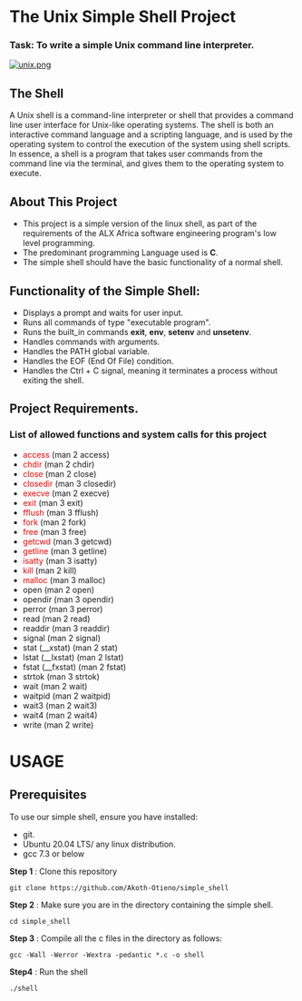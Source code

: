 # The Unix Simple Shell Project
### Task: To write a simple Unix command line interpreter.
[![unix.png](https://i.postimg.cc/jjYs4Kmt/unix.png)](https://postimg.cc/RWG5MrvD)
## The Shell
A Unix shell is a command-line interpreter or shell that provides a command line user interface for Unix-like operating systems. The shell is both an interactive command language and a scripting language, and is used by the operating system to control the execution of the system using shell scripts.
In essence, a shell is a program that takes user commands from the command line via the terminal, and gives them to the operating system to execute.
## About This Project
* This project is a simple version of the linux shell, as part of the requirements of the ALX Africa software engineering program's low level programming.
* The predominant programming Language used is **C**. 
* The simple shell should have the basic functionality of a normal shell.
## Functionality of the Simple Shell:
* Displays a prompt and waits for user input.
* Runs all commands of type "executable program".
* Runs the built_in commands **exit**, **env**, **setenv** and **unsetenv**.
* Handles commands with arguments.
* Handles the PATH global variable.
* Handles the EOF (End Of File) condition.
* Handles the Ctrl + C signal, meaning it terminates a process without exiting the shell.
## Project Requirements.
### List of allowed functions and system calls for this project
* <span style="color: red"> access </span> (man 2 access)
* <span style="color: red"> chdir </span> (man 2 chdir)
* <span style="color: red"> close </span> (man 2 close)
* <span style="color: red"> closedir </span> (man 3 closedir)
* <span style="color: red"> execve </span> (man 2 execve)
* <span style="color: red"> exit </span> (man 3 exit)
* <span style="color: red"> fflush </span> (man 3 fflush)
* <span style="color: red"> fork </span> (man 2 fork)
* <span style="color: red"> free </span> (man 3 free)
* <span style="color: red"> getcwd </span> (man 3 getcwd)
* <span style="color: red"> getline </span> (man 3 getline)
* <span style="color: red"> isatty </span> (man 3 isatty)
* <span style="color: red"> kill </span> (man 2 kill)
* <span style="color: red"> malloc </span> (man 3 malloc)
* open (man 2 open)
* opendir (man 3 opendir)
* perror (man 3 perror)
* read (man 2 read)
* readdir (man 3 readdir)
* signal (man 2 signal)
* stat (__xstat) (man 2 stat)
* lstat (__lxstat) (man 2 lstat)
* fstat (__fxstat) (man 2 fstat)
* strtok (man 3 strtok)
* wait (man 2 wait)
* waitpid (man 2 waitpid)
* wait3 (man 2 wait3)
* wait4 (man 2 wait4)
* write (man 2 write)
# USAGE
## Prerequisites
To use our simple shell, ensure you have installed:
* git.
* Ubuntu 20.04 LTS/ any linux distribution.
* gcc 7.3 or below

**Step 1** : Clone this repository
````
git clone https://github.com/Akoth-Otieno/simple_shell
````

**Step 2** : Make sure you are in the directory containing the simple shell.
````
cd simple_shell
````

**Step 3** : Compile all the c files in the directory as follows:
````
gcc -Wall -Werror -Wextra -pedantic *.c -o shell
````

**Step4** : Run the shell
````
./shell
````




